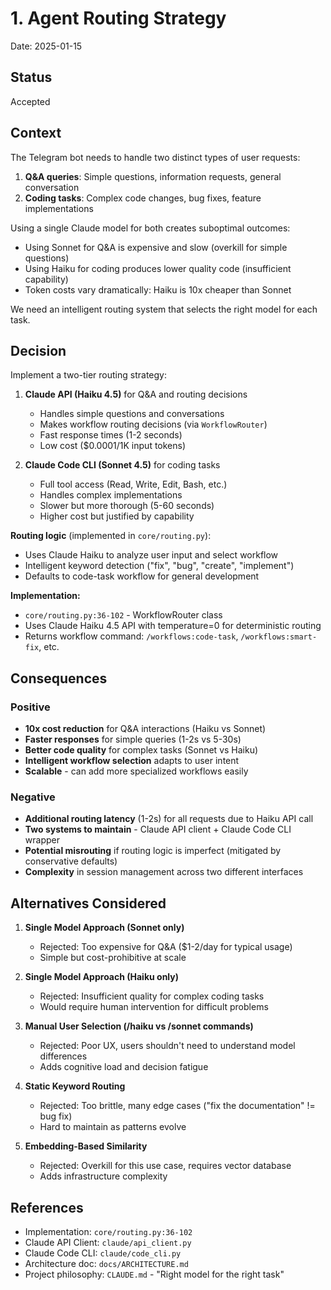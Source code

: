 # 1. Agent Routing Strategy

Date: 2025-01-15

## Status

Accepted

## Context

The Telegram bot needs to handle two distinct types of user requests:
1. **Q&A queries**: Simple questions, information requests, general conversation
2. **Coding tasks**: Complex code changes, bug fixes, feature implementations

Using a single Claude model for both creates suboptimal outcomes:
- Using Sonnet for Q&A is expensive and slow (overkill for simple questions)
- Using Haiku for coding produces lower quality code (insufficient capability)
- Token costs vary dramatically: Haiku is 10x cheaper than Sonnet

We need an intelligent routing system that selects the right model for each task.

## Decision

Implement a two-tier routing strategy:

1. **Claude API (Haiku 4.5)** for Q&A and routing decisions
   - Handles simple questions and conversations
   - Makes workflow routing decisions (via `WorkflowRouter`)
   - Fast response times (1-2 seconds)
   - Low cost ($0.0001/1K input tokens)

2. **Claude Code CLI (Sonnet 4.5)** for coding tasks
   - Full tool access (Read, Write, Edit, Bash, etc.)
   - Handles complex implementations
   - Slower but more thorough (5-60 seconds)
   - Higher cost but justified by capability

**Routing logic** (implemented in `core/routing.py`):
- Uses Claude Haiku to analyze user input and select workflow
- Intelligent keyword detection ("fix", "bug", "create", "implement")
- Defaults to code-task workflow for general development

**Implementation:**
- `core/routing.py:36-102` - WorkflowRouter class
- Uses Claude Haiku 4.5 API with temperature=0 for deterministic routing
- Returns workflow command: `/workflows:code-task`, `/workflows:smart-fix`, etc.

## Consequences

### Positive

- **10x cost reduction** for Q&A interactions (Haiku vs Sonnet)
- **Faster responses** for simple queries (1-2s vs 5-30s)
- **Better code quality** for complex tasks (Sonnet vs Haiku)
- **Intelligent workflow selection** adapts to user intent
- **Scalable** - can add more specialized workflows easily

### Negative

- **Additional routing latency** (1-2s) for all requests due to Haiku API call
- **Two systems to maintain** - Claude API client + Claude Code CLI wrapper
- **Potential misrouting** if routing logic is imperfect (mitigated by conservative defaults)
- **Complexity** in session management across two different interfaces

## Alternatives Considered

1. **Single Model Approach (Sonnet only)**
   - Rejected: Too expensive for Q&A ($1-2/day for typical usage)
   - Simple but cost-prohibitive at scale

2. **Single Model Approach (Haiku only)**
   - Rejected: Insufficient quality for complex coding tasks
   - Would require human intervention for difficult problems

3. **Manual User Selection (/haiku vs /sonnet commands)**
   - Rejected: Poor UX, users shouldn't need to understand model differences
   - Adds cognitive load and decision fatigue

4. **Static Keyword Routing**
   - Rejected: Too brittle, many edge cases ("fix the documentation" != bug fix)
   - Hard to maintain as patterns evolve

5. **Embedding-Based Similarity**
   - Rejected: Overkill for this use case, requires vector database
   - Adds infrastructure complexity

## References

- Implementation: `core/routing.py:36-102`
- Claude API Client: `claude/api_client.py`
- Claude Code CLI: `claude/code_cli.py`
- Architecture doc: `docs/ARCHITECTURE.md`
- Project philosophy: `CLAUDE.md` - "Right model for the right task"
